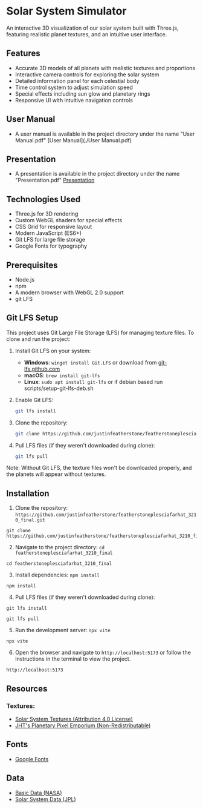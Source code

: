 # Solar System Simulator

An interactive 3D visualization of our solar system built with Three.js, featuring realistic planet textures, and an intuitive user interface.

## Features
- Accurate 3D models of all planets with realistic textures and proportions
- Interactive camera controls for exploring the solar system
- Detailed information panel for each celestial body
- Time control system to adjust simulation speed
- Special effects including sun glow and planetary rings
- Responsive UI with intuitive navigation controls

## User Manual
- A user manual is available in the project directory under the name "User Manual.pdf"
[User Manual](./User Manual.pdf)

## Presentation
- A presentation is available in the project directory under the name "Presentation.pdf"
[Presentation](./Presentation.pdf)

## Technologies Used
- Three.js for 3D rendering
- Custom WebGL shaders for special effects
- CSS Grid for responsive layout
- Modern JavaScript (ES6+)
- Git LFS for large file storage
- Google Fonts for typography

## Prerequisites
- Node.js
- npm
- A modern browser with WebGL 2.0 support
- git LFS

## Git LFS Setup

This project uses Git Large File Storage (LFS) for managing texture files. To clone and run the project:

1. Install Git LFS on your system:
   - **Windows**: `winget install Git.LFS` or download from [git-lfs.github.com](https://git-lfs.github.com/)
   - **macOS**: `brew install git-lfs`
   - **Linux**: `sudo apt install git-lfs` or if debian based run scripts/setup-git-lfs-deb.sh

2. Enable Git LFS:
   ```bash
   git lfs install
   ```

3. Clone the repository:
   ```bash
   git clone https://github.com/justinfeatherstone/featherstoneplesciafarhat_3210_final.git
   ```

4. Pull LFS files (if they weren't downloaded during clone):
   ```bash
   git lfs pull
   ```

Note: Without Git LFS, the texture files won't be downloaded properly, and the planets will appear without textures.

## Installation
1. Clone the repository: `https://github.com/justinfeatherstone/featherstoneplesciafarhat_3210_final.git`

```
git clone https://github.com/justinfeatherstone/featherstoneplesciafarhat_3210_final.git
```

2. Navigate to the project directory: `cd featherstoneplesciafarhat_3210_final`

```
cd featherstoneplesciafarhat_3210_final
```

3. Install dependencies: `npm install`

```
npm install
```

4. Pull LFS files (if they weren't downloaded during clone):
```
git lfs install

git lfs pull
```

5. Run the development server: `npx vite`

```
npx vite
```

6. Open the browser and navigate to `http://localhost:5173` or follow the instructions in the terminal to view the project.

```
http://localhost:5173
```

## Resources

### Textures:
- [Solar System Textures (Attribution 4.0 License)](https://www.solarsystemscope.com/textures/)
- [JHT's Planetary Pixel Emporium (Non-Redistributable)](https://planetpixelemporium.com/)

## Fonts
- [Google Fonts](https://fonts.google.com/)

## Data
- [Basic Data (NASA)](https://nssdc.gsfc.nasa.gov/planetary/factsheet/)
- [Solar System Data (JPL)](https://ssd.jpl.nasa.gov/horizons/app.html#/)
